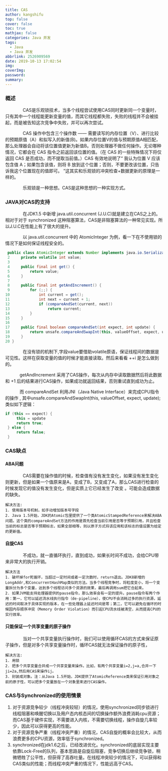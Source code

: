 ```yaml
---
title: CAS
author: kangshifu
top: false
cover: false
toc: true
mathjax: false
categories: Java 并发
tags:
  - Java
  - Java 并发
abbrlink: 2526909569
date: 2019-10-13 17:02:54
img:
coverImg:
password:
summary:
---
```



<!--more--> 



### 概述

　　　　CAS是乐观锁技术，当多个线程尝试使用CAS同时更新同一个变量时，只有其中一个线程能更新变量的值，而其它线程都失败，失败的线程并不会被挂起，而是被告知这次竞争中失败，并可以再次尝试。　　　

　　　　CAS 操作中包含三个操作数 —— 需要读写的内存位置（V）、进行比较的预期原值（A）和拟写入的新值(B)。如果内存位置V的值与预期原值A相匹配，那么处理器会自动将该位置值更新为新值B。否则处理器不做任何操作。无论哪种情况，它都会在 CAS 指令之前返回该位置的值。（在 CAS 的一些特殊情况下将仅返回 CAS 是否成功，而不提取当前值。）CAS 有效地说明了“ 我认为位置 V 应该包含值 A；如果包含该值，则将 B 放到这个位置；否则，不要更改该位置，只告诉我这个位置现在的值即可。 ”这其实和乐观锁的冲突检查+数据更新的原理是一样的。

　　　　乐观锁是一种思想。CAS是这种思想的一种实现方式。

### JAVA对CAS的支持

　　　　在JDK1.5 中新增 java.util.concurrent (J.U.C)就是建立在CAS之上的。相对于对于 synchronized 这种阻塞算法，CAS是非阻塞算法的一种常见实现。所以J.U.C在性能上有了很大的提升。

　　　　以 java.util.concurrent 中的 AtomicInteger 为例，看一下在不使用锁的情况下是如何保证线程安全的。

```java
 public class AtomicInteger extends Number implements java.io.Serializable {  
 2     private volatile int value; 
 3 
 4     public final int get() {  
 5         return value;  
 6     }  
 7 
 8     public final int getAndIncrement() {  
 9         for (;;) {  
10             int current = get();  
11             int next = current + 1;  
12             if (compareAndSet(current, next))  
13                 return current;  
14         }  
15     }  
16 
17     public final boolean compareAndSet(int expect, int update) {  
18         return unsafe.compareAndSwapInt(this, valueOffset, expect, update);  
19     }  
20 }
```

　　　　在没有锁的机制下,字段value要借助volatile原语，保证线程间的数据是可见性。这样在获取变量的值的时候才能直接读取。然后来看看 ++i 是怎么做到的。

　　　  getAndIncrement 采用了CAS操作，每次从内存中读取数据然后将此数据和 +1 后的结果进行CAS操作，如果成功就返回结果，否则重试直到成功为止。

　　　  而 compareAndSet 利用JNI（Java Native Interface）来完成CPU指令的操作 , 其中unsafe.compareAndSwapInt(this, valueOffset, expect, update);类似如下逻辑：

```java
if (this == expect) {
     this = update
     return true;
 } else {
     return false;
 }
```

### CAS缺点

#### ABA问题

　　　　CAS需要在操作值的时候，检查值有没有发生变化，如果没有发生变化则更新，但是如果一个值原来是A，变成了B，又变成了A，那么CAS进行检查的时候发现它的值没有发生变化，但是实质上它已经发生了改变 。可能会造成数据的缺失。

```
解决方法:
1. 使用版本号机制，如手动增加版本号字段
2. Java 1.5开始，JDK的Atomic包里提供了一个类AtomicStampedReference来解决ABA问题。这个类的compareAndSet方法的作用是首先检查当前引用是否等于预期引用，并且检查当前的标志是否等于预期标志，如果全部相等，则以原子方式将该应用和该标志的值设置为给定的更新值。
```



#### 自旋CAS

　　　　不成功，就一直循环执行，直到成功，如果长时间不成功，会给CPU带来非常大的执行开销。

```
解决方法
1. 破坏掉for死循环，当超过一定时间或者一定次数时，return退出。JDK8新增的LongAddr,和ConcurrentHashMap类似的方法。当多个线程竞争时，将粒度变小，将一个变量拆分为多个变量，达到多个线程访问多个资源的效果，最后再调用sum把它合起来。
2. 如果JVM能支持处理器提供的pause指令，那么效率会有一定的提升。pause指令有两个作用：第一，它可以延迟流水线执行指令（de-pipeline），使CPU不会消耗过多的执行资源，延迟的时间取决于具体实现的版本，在一些处理器上延迟时间是零；第二，它可以避免在循环的时候因内存顺序冲突（Memory Order Violation）而引起CPU流水线被清空，从而提高CPU的实行效率。
```



#### 只能保证一个共享变量的原子操作

　　　　当对一个共享变量执行操作时，我们可以使用循环CAS的方式来保证原子操作，但是对多个共享变量操作时，循环CAS就无法保证操作的原子性，

```
解决方法:
1. 用锁
2. 把多个共享变量合并成一个共享变量来操作。比如，有两个共享变量i=2,j=a,合并一下ji=2a,然后用CAS来操作ij。
3. 封装成对象。注：从Java 1.5开始，JDK提供了AtomicReference类来保证引用对象之前的原子性，可以把多个变量放在一个对象里来进行CAS操作。
```



### CAS与Synchronized的使用情景

1. 对于资源竞争较少（线程冲突较轻）的情况，使用synchronized同步锁进行线程阻塞和唤醒切换以及用户态内核态间的切换操作额外浪费消耗cpu资源；而CAS基于硬件实现，不需要进入内核，不需要切换线程，操作自旋几率较少，因此可以获得更高的性能。
2. 对于资源竞争严重（线程冲突严重）的情况，CAS自旋的概率会比较大，从而浪费更多的CPU资源，效率低于synchronized。
3.  synchronized在jdk1.6之后，已经改进优化。synchronized的底层实现主要依靠Lock-Free的队列，基本思路是自旋后阻塞，竞争切换后继续竞争锁，稍微牺牲了公平性，但获得了高吞吐量。在线程冲突较少的情况下，可以获得和CAS类似的性能；而线程冲突严重的情况下，性能远高于CAS。



















